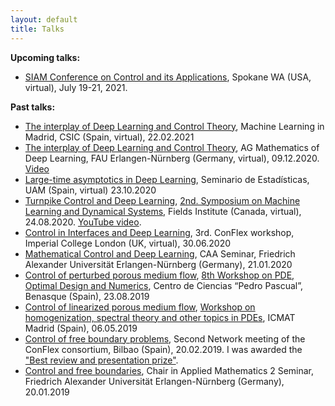 ```yaml
---
layout: default
title: Talks
---
```


<b>Upcoming talks:</b>

- <a href="https://www.siam.org/conferences/cm/conference/ct21">SIAM Conference on Control and its Applications</a>, Spokane WA (USA, virtual), July 19-21, 2021.

<b>Past talks:</b>

- <a href="">The interplay of Deep Learning and Control Theory</a>, Machine Learning in Madrid, CSIC (Spain, virtual), 22.02.2021
- <a href="https://cmc.deusto.eus/wp-content/uploads/2020/02/seminar-BorjanG-09dec2020_min.pdf">The interplay of Deep Learning and Control Theory</a>, AG Mathematics of Deep Learning, FAU Erlangen-Nürnberg (Germany, virtual), 09.12.2020. 
<a href="https://www.fau.tv/clip/id/26249">Video</a>
- <a href="https://cmc.deusto.eus/wp-content/uploads/2020/10/ccm-borjanGeshkovski-23oct2020.pdf">Large-time asymptotics in Deep Learning</a>, Seminario de Estadísticas, UAM (Spain, virtual) 23.10.2020
- <a href="https://cmc.deusto.eus/wp-content/uploads/2020/02/NEW_zoom_fields_28.08.2020-Borjan.pdf">Turnpike Control and Deep Learning</a>, <a href="http://www.fields.utoronto.ca/activities/20-21/dynamical">2nd. Symposium on Machine Learning and Dynamical Systems</a>, Fields Institute (Canada, virtual), 24.08.2020. 
<a href="https://www.youtube.com/watch?v=QO01l4aQDWk">YouTube video</a>.
- <a href="http://paginaspersonales.deusto.es/enrique.zuazua/documentos_public/archivos/projects/conflex-BorjanGeshkovski-30jun2020.pdf">Control in Interfaces and Deep Learning</a>, 3rd. ConFlex workshop, Imperial College London (UK, virtual), 30.06.2020
- <a href="">Mathematical Control and Deep Learning</a>, CAA Seminar, Friedrich Alexander Universität Erlangen-Nürnberg (Germany), 21.01.2020
- <a href="https://cmc.deusto.eus/wp-content/uploads/2019/05/slides_compressed.pdf">Control of perturbed porous medium flow</a>, <a href="http://benasque.org/2019pde/">8th Workshop on PDE, Optimal Design and Numerics</a>, Centro de Ciencias “Pedro Pascual”, Benasque (Spain), 23.08.2019
- <a href="https://cmc.deusto.eus/wp-content/uploads/2019/05/ICMAT_Talk_Borjan.pdf">Control of linearized porous medium flow</a>, <a href="https://www.icmat.es/congresos/2019/HSP/">Workshop on homogenization, spectral theory and other topics in PDEs</a>, ICMAT Madrid (Spain), 06.05.2019
- <a href="https://cmc.deusto.eus/wp-content/uploads/2019/05/conflex_borjan.pdf">Control of free boundary problems</a>, Second Network meeting of the ConFlex consortium, Bilbao (Spain), 20.02.2019. 
I was awarded the <a href="https://cmc.deusto.eus/borjan-conflex-prize/">"Best review and presentation prize"</a>. 
- <a href="https://cmc.deusto.eus/wp-content/uploads/2019/05/beamer_erlangen.pdf">Control and free boundaries</a>, Chair in Applied Mathematics 2 Seminar, Friedrich Alexander Universität Erlangen-Nürnberg (Germany), 20.01.2019

